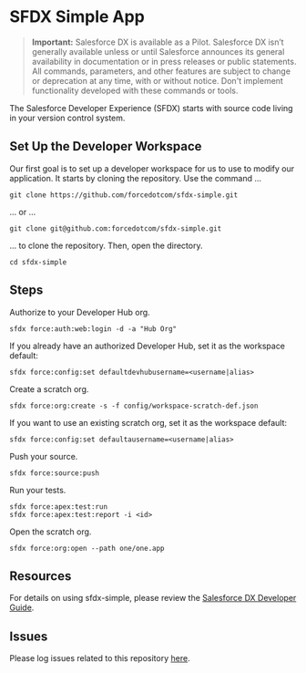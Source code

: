 # SFDX Simple App

> **Important:** Salesforce DX is available as a Pilot. Salesforce DX isn’t generally available unless or until Salesforce announces its general availability in documentation or in press releases or public statements. All commands, parameters, and other features are subject to change or deprecation at any time, with or without notice. Don't implement functionality developed with these commands or tools.

The Salesforce Developer Experience (SFDX) starts with source code living in your version control system.

## Set Up the Developer Workspace

Our first goal is to set up a developer workspace for us to use to modify our application. It starts by cloning the repository. Use the command ...

    git clone https://github.com/forcedotcom/sfdx-simple.git

… or ...

    git clone git@github.com:forcedotcom/sfdx-simple.git

… to clone the repository. Then, open the directory.

    cd sfdx-simple
    
## Steps

Authorize to your Developer Hub org.

    sfdx force:auth:web:login -d -a "Hub Org"

If you already have an authorized Developer Hub, set it as the workspace default:

    sfdx force:config:set defaultdevhubusername=<username|alias>

Create a scratch org.

    sfdx force:org:create -s -f config/workspace-scratch-def.json

If you want to use an existing scratch org, set it as the workspace default:

    sfdx force:config:set defaultausername=<username|alias>

Push your source.

    sfdx force:source:push

Run your tests.

    sfdx force:apex:test:run
    sfdx force:apex:test:report -i <id>

Open the scratch org.

    sfdx force:org:open --path one/one.app

## Resources

For details on using sfdx-simple, please review the [Salesforce DX Developer Guide](https://goo.gl/rG43Cz).

## Issues

Please log issues related to this repository [here](https://github.com/forcedotcom/sfdx-simple/issues).